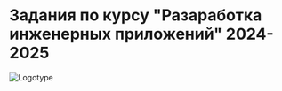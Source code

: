 # Задания по курсу "Разаработка инженерных приложений" 2024-2025 
![Logotype](https://repository-images.githubusercontent.com/724597554/736908a2-ff83-486e-8884-6a35ca3ce0c1)
